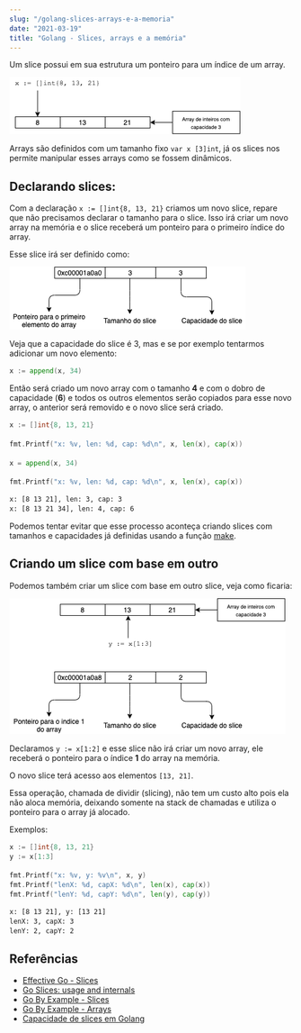 ```yaml
---
slug: "/golang-slices-arrays-e-a-memoria"
date: "2021-03-19"
title: "Golang - Slices, arrays e a memória"
---
```


Um slice possui em sua estrutura um ponteiro para um índice de um array.

![Diagrama de um slice sendo criado](../../images/slice-init-diagram.png)

Arrays são definidos com um tamanho fixo `var x [3]int`, já os slices nos permite manipular esses arrays como se fossem dinâmicos.

## Declarando slices:

Com a declaração `x := []int{8, 13, 21}` criamos um novo slice, repare que não precisamos declarar o tamanho para o slice. Isso irá criar um novo array na memória e o slice receberá um ponteiro para o primeiro índice do array.

Esse slice irá ser definido como:

![Diagram de um slice](../../images/slice-diagram.png)

Veja que a capacidade do slice é 3, mas e se por exemplo tentarmos adicionar um novo elemento:
```go
x := append(x, 34)
```

Então será criado um novo array com o tamanho **4** e com o dobro de capacidade (**6**) e todos os outros elementos serão copiados para esse novo array, o anterior será removido e o novo slice será criado.

```go
x := []int{8, 13, 21}

fmt.Printf("x: %v, len: %d, cap: %d\n", x, len(x), cap(x))

x = append(x, 34)

fmt.Printf("x: %v, len: %d, cap: %d\n", x, len(x), cap(x))
```
```sh
x: [8 13 21], len: 3, cap: 3
x: [8 13 21 34], len: 4, cap: 6
```

Podemos tentar evitar que esse processo aconteça criando slices com tamanhos e capacidades já definidas usando a função [make](https://tour.golang.org/moretypes/13).

## Criando um slice com base em outro


Podemos também criar um slice com base em outro slice, veja como ficaria:

![Diagrama criando slice a partir de um slice](../../images/slice-of-slice-diagram.png)

Declaramos `y := x[1:2]` e esse slice não irá criar um novo array, ele receberá o ponteiro para o índice **1** do array na memória.

O novo slice terá acesso aos elementos `[13, 21]`.

Essa operação, chamada de dividir (slicing), não tem um custo alto pois ela não aloca memória, deixando somente na stack de chamadas e utiliza o ponteiro para o array já alocado.

Exemplos:
```go
x := []int{8, 13, 21}
y := x[1:3]

fmt.Printf("x: %v, y: %v\n", x, y)
fmt.Printf("lenX: %d, capX: %d\n", len(x), cap(x))
fmt.Printf("lenY: %d, capY: %d\n", len(y), cap(y))
```

```sh
x: [8 13 21], y: [13 21]
lenX: 3, capX: 3
lenY: 2, capY: 2
```

## Referências

- [Effective Go - Slices](https://golang.org/doc/effective_go#slices)
- [Go Slices: usage and internals](https://blog.golang.org/slices-intro)
- [Go By Example - Slices](https://gobyexample.com/slices)
- [Go By Example - Arrays](https://gobyexample.com/arrays)
- [Capacidade de slices em Golang](https://pt.stackoverflow.com/questions/262440/capacidade-de-slices-em-golang)